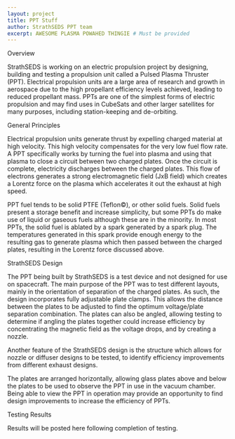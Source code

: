 ```yaml
---
layout: project
title: PPT Stuff
author: StrathSEDS PPT team
excerpt: AWESOME PLASMA POWAHED THINGIE # Must be provided
---
```

Overview

StrathSEDS is working on an electric propulsion project by designing, building and testing a propulsion unit called a Pulsed Plasma Thruster (PPT). Electrical propulsion units are a large area of research and growth in aerospace due to the high propellant efficiency levels achieved, leading to reduced propellant mass. PPTs are one of the simplest forms of electric propulsion and may find uses in CubeSats and other larger satellites for many purposes, including station-keeping and de-orbiting.

General Principles

Electrical propulsion units generate thrust by expelling charged material at high velocity. This high velocity compensates for the very low fuel flow rate. A PPT specifically works by turning the fuel into plasma and using that plasma to close a circuit between two charged plates. Once the circuit is complete, electricity discharges between the charged plates. This flow of electrons generates a strong electromagnetic field (JxB field) which creates a Lorentz force on the plasma which accelerates it out the exhaust at high speed.

PPT fuel tends to be solid PTFE (Teflon©), or other solid fuels. Solid fuels present a storage benefit and increase simplicity, but some PPTs do make use of liquid or gaseous fuels although these are in the minority. In most PPTs, the solid fuel is ablated by a spark generated by a spark plug. The temperatures generated in this spark provide enough energy to the resulting gas to generate plasma which then passed between the charged plates, resulting in the Lorentz force discussed above.

StrathSEDS Design

The PPT being built by StrathSEDS is a test device and not designed for use on spacecraft. The main purpose of the PPT was to test different layouts, mainly in the orientation of separation of the charged plates. As such, the design incorporates fully adjustable plate clamps. This allows the distance between the plates to be adjusted to find the optimum voltage/plate separation combination. The plates can also be angled, allowing testing to determine if angling the plates together could increase efficiency by concentrating the magnetic field as the voltage drops, and by creating a nozzle.

Another feature of the StrathSEDS design is the structure which allows for nozzle or diffuser designs to be tested, to identify efficiency improvements from different exhaust designs.

The plates are arranged horizontally, allowing glass plates above and below the plates to be used to observe the PPT in use in the vacuum chamber. Being able to view the PPT in operation may provide an opportunity to find design improvements to increase the efficiency of PPTs.

Testing Results

Results will be posted here following completion of testing.
